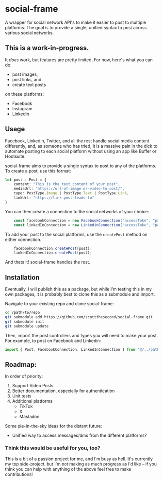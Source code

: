 # social-frame
A wrapper for social network API's to make it easier to post to multiple platforms.  The goal is to provide a single, unified syntax to post across various social networks.  

## This is a work-in-progress.
It *does* work, but features are pretty limited.  For now, here's what you can do:
- post images,
- post links, and
- create text posts

on these platforms:
- Facebook
- Instagram
- Linkedin


## Usage
Facebook, Linkedin, Twitter, and all the rest handle social media content differently, and, as someone who has tried, it is a massive pain in the dick to automate posting to each social platform without using an app like Buffer or Hootsuite.  

social-frame aims to provide a single syntax to post to any of the platforms. To create a post, use this format:

```ts
let post : Post = {
    content: "This is the text content of your post",
    mediaUrl: "https://url-of-image-or-video-to-post/",
    type: PostType.Image | PostType.Text | PostType.Link,
    linkUrl: "https://link-post-leads-to"
}
```

You can then create a connection to the social networks of your choice:
```ts
    const facebookConnection = new FacebookConnection("accessToke", "pageId", "pageName");
    const linkedInConnection = new LinkedinConnection("accessToke", "pageId", "pageName");
```

To add your post to the social platforms, use the `createPost` method on either connection.  
```ts
    facebookConnection.createPost(post);
    linkedInConnection.createPost(post);
```

And thats it!  social-frame handles the rest.

## Installation
Eventually, I will publish this as a package, but while I'm testing this in my own packages, it is probably best to clone this as a submodule and import. 

Navigate to your existing repo and clone social-frame:
```bash
cd /path/to/repo
git submodule add https://github.com/scottthesecond/social-frame.git
git submodule init
git submodule update
```

Then, import the post controllers and types you will need to make your post.  For example, to post on Facebook and Linkedin:
```ts
import { Post, FacebookConnection, LinkedInConnection } from '@/../path/to/repo/root/social-frame/src'
```

## Roadmap:
In order of priority:
1) Support Video Posts
2) Better documentation, especially for authentication
3) Unit tests
4) Additional platforms
    - TikTok
    - X
    - Mastadon

Some pie-in-the-sky ideas for the distant future:
- Unified way to access messages/dms from the different platforms?

### Think this would be useful for you, too?
This is a bit of a passion project for me, and I'm busy as hell.  It's currently my top side-project, but I'm not making as much progress as I'd like – if you think you can help with anything of the above feel free to make contributions! 